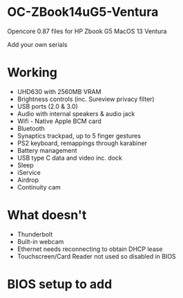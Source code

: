 # OC-ZBook14uG5-Ventura
Opencore 0.87 files for HP Zbook G5 MacOS 13 Ventura

Add your own serials

# Working

- UHD630 with 2560MB VRAM
- Brightness controls (inc. Sureview privacy filter)
- USB ports (2.0 & 3.0)
- Audio with internal speakers & audio jack
- Wifi - Native Apple BCM card
- Bluetooth
- Synaptics trackpad, up to 5 finger gestures
- PS2 keyboard, remappings through karabiner
- Battery management
- USB type C data and video inc. dock
- Sleep
- iService
- Airdrop
- Continuity cam

# What doesn't

- Thunderbolt
- Built-in webcam
- Ethernet needs reconnecting to obtain DHCP lease
- Touchscreen/Card Reader not used so disabled in BIOS

# BIOS setup to add